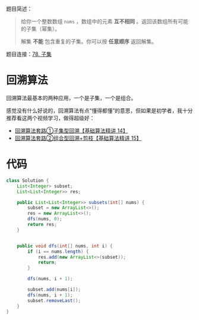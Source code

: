 题目简述：

> 给你一个整数数组 `nums` ，数组中的元素 **互不相同** 。返回该数组所有可能的子集（幂集）。
>
> 解集 **不能** 包含重复的子集。你可以按 **任意顺序** 返回解集。

题目连接：[78. 子集](https://leetcode.cn/problems/subsets/)

# 回溯算法

回溯算法最基本的两种应用，一个是子集，一个是组合。

感觉没有什么好说的，回溯算法有点“懂得都懂”的意思，但如果是初学者，我十分推荐看这两个视频学习，做得超级好：

- [回溯算法套路①子集型回溯【基础算法精讲 14】](https://www.bilibili.com/video/BV1mG4y1A7Gu/)
- [回溯算法套路②组合型回溯+剪枝【基础算法精讲 15】](https://www.bilibili.com/video/BV1xG4y1F7nC/)

# 代码

```java
class Solution {
    List<Integer> subset;
    List<List<Integer>> res;

    public List<List<Integer>> subsets(int[] nums) {
        subset = new ArrayList<>();
        res = new ArrayList<>();
        dfs(nums, 0);
        return res;
    }


    public void dfs(int[] nums, int i) {
        if (i == nums.length) {
            res.add(new ArrayList<>(subset));
            return;
        }

        dfs(nums, i + 1);

        subset.add(nums[i]);
        dfs(nums, i + 1);
        subset.removeLast();
    }
}
```

